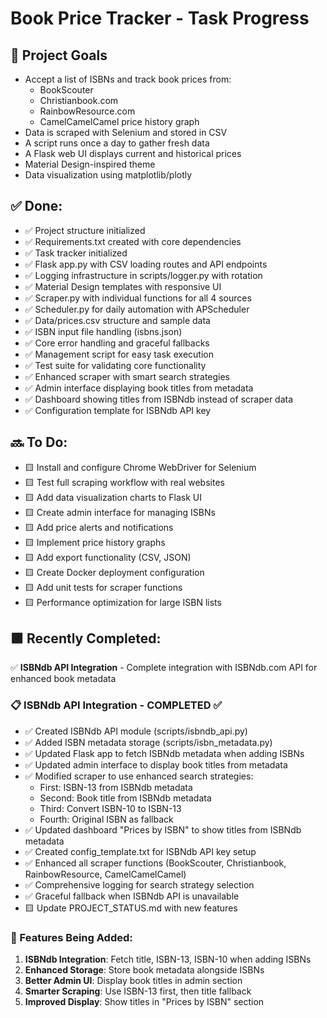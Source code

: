 # Book Price Tracker - Task Progress

## 🎯 Project Goals
- Accept a list of ISBNs and track book prices from:
  - BookScouter
  - Christianbook.com
  - RainbowResource.com
  - CamelCamelCamel price history graph
- Data is scraped with Selenium and stored in CSV
- A script runs once a day to gather fresh data
- A Flask web UI displays current and historical prices
- Material Design-inspired theme
- Data visualization using matplotlib/plotly

## ✅ Done:
- ✅ Project structure initialized
- ✅ Requirements.txt created with core dependencies  
- ✅ Task tracker initialized
- ✅ Flask app.py with CSV loading routes and API endpoints
- ✅ Logging infrastructure in scripts/logger.py with rotation
- ✅ Material Design templates with responsive UI
- ✅ Scraper.py with individual functions for all 4 sources
- ✅ Scheduler.py for daily automation with APScheduler
- ✅ Data/prices.csv structure and sample data
- ✅ ISBN input file handling (isbns.json)
- ✅ Core error handling and graceful fallbacks
- ✅ Management script for easy task execution
- ✅ Test suite for validating core functionality
- ✅ Enhanced scraper with smart search strategies
- ✅ Admin interface displaying book titles from metadata
- ✅ Dashboard showing titles from ISBNdb instead of scraper data
- ✅ Configuration template for ISBNdb API key

## 🔜 To Do:
- 🟨 Install and configure Chrome WebDriver for Selenium
- 🟨 Test full scraping workflow with real websites
- 🟨 Add data visualization charts to Flask UI
- 🟨 Create admin interface for managing ISBNs
- 🟨 Add price alerts and notifications
- 🟨 Implement price history graphs
- 🟨 Add export functionality (CSV, JSON)
- 🟨 Create Docker deployment configuration
- 🟨 Add unit tests for scraper functions
- 🟨 Performance optimization for large ISBN lists

## 🟩 Recently Completed:
✅ **ISBNdb API Integration** - Complete integration with ISBNdb.com API for enhanced book metadata

### 📋 ISBNdb API Integration - COMPLETED ✅
- ✅ Created ISBNdb API module (scripts/isbndb_api.py)
- ✅ Added ISBN metadata storage (scripts/isbn_metadata.py) 
- ✅ Updated Flask app to fetch ISBNdb metadata when adding ISBNs
- ✅ Updated admin interface to display book titles from metadata
- ✅ Modified scraper to use enhanced search strategies:
  - First: ISBN-13 from ISBNdb metadata
  - Second: Book title from ISBNdb metadata
  - Third: Convert ISBN-10 to ISBN-13
  - Fourth: Original ISBN as fallback
- ✅ Updated dashboard "Prices by ISBN" to show titles from ISBNdb metadata
- ✅ Created config_template.txt for ISBNdb API key setup
- ✅ Enhanced all scraper functions (BookScouter, Christianbook, RainbowResource, CamelCamelCamel)
- ✅ Comprehensive logging for search strategy selection
- ✅ Graceful fallback when ISBNdb API is unavailable
- 🟨 Update PROJECT_STATUS.md with new features

### 🎯 Features Being Added:
1. **ISBNdb Integration**: Fetch title, ISBN-13, ISBN-10 when adding ISBNs
2. **Enhanced Storage**: Store book metadata alongside ISBNs
3. **Better Admin UI**: Display book titles in admin section
4. **Smarter Scraping**: Use ISBN-13 first, then title fallback
5. **Improved Display**: Show titles in "Prices by ISBN" section